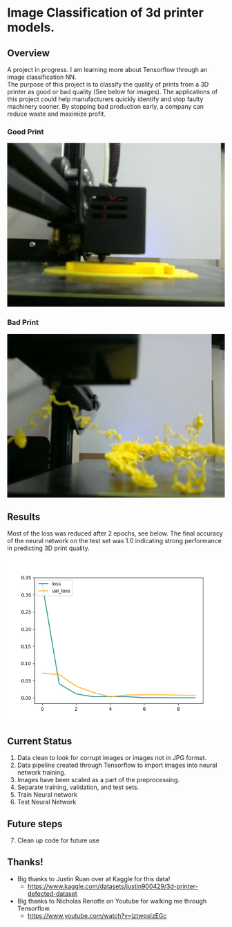 # Image Classification of 3d printer models.
## Overview
A project in progress.  I am learning more about Tensorflow through an image classification NN.   
The purpose of this project is to classify the quality of prints from a 3D printer as good or bad quality (See below for images).  The applications of this project could help manufacturers quickly identify and stop faulty machinery sooner.  By stopping bad production early, a company can reduce waste and maximize profit.  

### Good Print
![Good Print](./misc/good.jpg)

### Bad Print
![Bad Print](./misc/bad.jpg)

## Results
Most of the loss was reduced after 2 epochs, see below.  The final accuracy of the neural network on the test set was 1.0 indicating strong performance in predicting 3D print quality.  

![Loss](./misc/Loss.png)

## Current Status
1. Data clean to look for corrupt images or images not in JPG format.  
2. Data pipeline created through Tensorflow to import images into neural network training.  
3. Images have been scaled as a part of the preprocessing.
4. Separate training, validation, and test sets.
5. Train Neural network
6. Test Neural Network 

## Future steps
7. Clean up code for future use


## Thanks! 
- Big thanks to Justin Ruan over at Kaggle for this data!
  - https://www.kaggle.com/datasets/justin900429/3d-printer-defected-dataset
- Big thanks to Nicholas Renotte on Youtube for walking me through Tensorflow.
  - https://www.youtube.com/watch?v=jztwpsIzEGc

